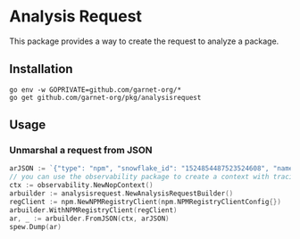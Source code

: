 # Analysis Request

This package provides a way to create the request to analyze a package.

## Installation

```
go env -w GOPRIVATE=github.com/garnet-org/*
go get github.com/garnet-org/pkg/analysisrequest
```


## Usage

### Unmarshal a request from JSON

```go
arJSON := `{"type": "npm", "snowflake_id": "1524854487523524608", "name": "chalk"}`
// you can use the observability package to create a context with tracing and logging here
ctx := observability.NewNopContext()
arbuilder := analysisrequest.NewAnalysisRequestBuilder()
regClient := npm.NewNPMRegistryClient(npm.NPMRegistryClientConfig{})
arbuilder.WithNPMRegistryClient(regClient)
ar, _ := arbuilder.FromJSON(ctx, arJSON)
spew.Dump(ar)
```
